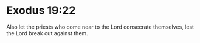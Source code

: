# Exodus 19:22

Also let the priests who come near to the Lord consecrate themselves, lest the Lord break out against them.
